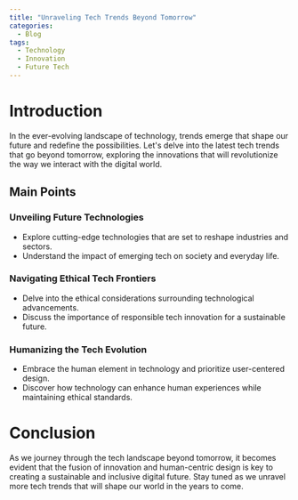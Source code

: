 ```yaml
---
title: "Unraveling Tech Trends Beyond Tomorrow"
categories:
  - Blog
tags:
  - Technology
  - Innovation
  - Future Tech
---
```


# Introduction
In the ever-evolving landscape of technology, trends emerge that shape our future and redefine the possibilities. Let's delve into the latest tech trends that go beyond tomorrow, exploring the innovations that will revolutionize the way we interact with the digital world.

## Main Points
### Unveiling Future Technologies
- Explore cutting-edge technologies that are set to reshape industries and sectors.
- Understand the impact of emerging tech on society and everyday life.

### Navigating Ethical Tech Frontiers
- Delve into the ethical considerations surrounding technological advancements.
- Discuss the importance of responsible tech innovation for a sustainable future.

### Humanizing the Tech Evolution
- Embrace the human element in technology and prioritize user-centered design.
- Discover how technology can enhance human experiences while maintaining ethical standards.

# Conclusion
As we journey through the tech landscape beyond tomorrow, it becomes evident that the fusion of innovation and human-centric design is key to creating a sustainable and inclusive digital future. Stay tuned as we unravel more tech trends that will shape our world in the years to come.